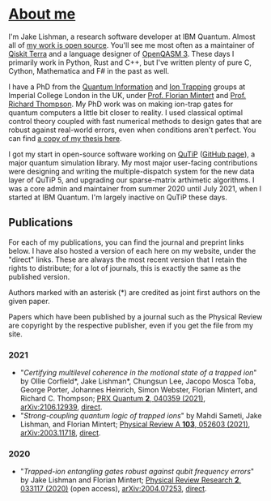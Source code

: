 # [About me](${about})

I'm Jake Lishman, a research software developer at IBM Quantum.
Almost all of [my work is open source][me-gh].
You'll see me most often as a maintainer of [Qiskit Terra][terra-gh] and a language designer of [OpenQASM 3][oq3].
These days I primarily work in Python, Rust and C++, but I've written plenty of pure C, Cython, Mathematica and F# in the past as well.

I have a PhD from the [Quantum Information][qi] and [Ion Trapping][ions] groups at Imperial College London in the UK, under [Prof.  Florian Mintert][flo] and [Prof. Richard Thompson][richard].
My PhD work was on making ion-trap gates for quantum computers a little bit closer to reality.
I used classical optimal control theory coupled with fast numerical methods to design gates that are robust against real-world errors, even when conditions aren't perfect.
You can find [a copy of my thesis here][thesis].

I got my start in open-source software working on [QuTiP][qutip] ([GitHub page][qutip-gh]), a major quantum simulation library.
My most major user-facing contributions were designing and writing the multiple-dispatch system for the new data layer of QuTiP 5, and upgrading our sparse-matrix arthimetic algorithms.
I was a core admin and maintainer from summer 2020 until July 2021, when I started at IBM Quantum.
I'm largely inactive on QuTiP these days.

[qi]: https://www.imperial.ac.uk/quantum-engineering-science-technology/research/quantum-information/
[ions]: http://www.imperial.ac.uk/ion-trapping
[flo]: https://www.imperial.ac.uk/people/f.mintert
[richard]: https://www.imperial.ac.uk/people/r.thompson
[thesis]: ${about}/thesis.pdf
[qutip]: https://qutip.org/
[qutip-gh]: https://github.com/qutip/qutip
[me-gh]: https://github.com/jakelishman
[terra-gh]: https://github.com/Qiskit/qiskit-terra
[oq3]: https://openqasm.github.io

## Publications

For each of my publications, you can find the journal and preprint links below.
I have also hosted a version of each here on my website, under the "direct" links.
These are always the most recent version that I retain the rights to distribute; for a lot of journals, this is exactly the same as the published version.

Authors marked with an asterisk (&#42;) are credited as joint first authors on the given paper.

Papers which have been published by a journal such as the Physical Review are copyright by the respective publisher, even if you get the file from my site.


### 2021

  - "_Certifying multilevel coherence in the motional state of a trapped ion_" by Ollie Corfield&#42;, Jake Lishman&#42;, Chungsun Lee, Jacopo Mosca Toba, George Porter, Johannes Heinrich, Simon Webster, Florian Mintert, and Richard C. Thompson; [PRX Quantum **2**, 040359 (2021)][Corfield2021], [arXiv:2106.12939][Corfield2021pre], [direct][Corfield2021direct].
  - "_Strong-coupling quantum logic of trapped ions_" by Mahdi Sameti, Jake Lishman, and Florian Mintert; [Physical Review A **103**, 052603 (2021)][Sameti2021], [arXiv:2003.11718][Sameti2021pre], [direct][Sameti2021direct].

[Corfield2021]: https://journals.aps.org/prxquantum/abstract/10.1103/PRXQuantum.2.040359
[Corfield2021pre]: https://arxiv.org/abs/2106.12939
[Corfield2021direct]: ${about}/direct_corfield2021.pdf

[Sameti2021]: https://doi.org/10.1103/PhysRevA.103.052603
[Sameti2021pre]: https://arxiv.org/abs/2003.11718
[Sameti2021direct]: ${about}/direct_sameti2021.pdf


### 2020

  - "_Trapped-ion entangling gates robust against qubit frequency errors_" by Jake Lishman and Florian Mintert; [Physical Review Research **2**, 033117 (2020)][Lishman2020] (open access), [arXiv:2004.07253][Lishman2020pre], [direct][Lishman2020direct].

[Lishman2020]: https://doi.org/10.1103/PhysRevResearch.2.033117
[Lishman2020pre]: https://arxiv.org/abs/2004.07253
[Lishman2020direct]: ${about}/direct_lishman2020.pdf
